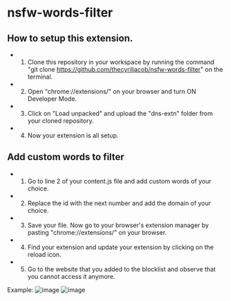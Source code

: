 # nsfw-words-filter
## How to setup this extension.
- 1. Clone this repository in your workspace by running the command "git clone https://github.com/thecyriljacob/nsfw-words-filter" on the terminal.
- 2. Open "chrome://extensions/" on your browser  and turn ON Developer Mode.
- 3. Click on "Load unpacked" and upload the "dns-extn" folder from your cloned repository.
- 4. Now your extension is all setup.

## Add custom words to filter
- 1. Go to line 2 of your content.js file and add custom words of your choice.
- 2. Replace the id with the next number and add the domain of your choice.
- 3. Save your file. Now go to your browser's extension manager by pasting "chrome://extensions/" on your browser.
- 4. Find your extension and update your extension by clicking on the reload icon.
- 5. Go to the website that you added to the blocklist and observe that you cannot access it anymore.

Example: 
![image](https://github.com/thecyriljacob/nsfw-words-filter/assets/150060762/dddb23a2-c952-4cf3-ac22-1f28bf2b1790)
![image](https://github.com/thecyriljacob/nsfw-words-filter/assets/150060762/9e7634bc-8a5a-4fbe-a57d-976ebce3f0ca)

